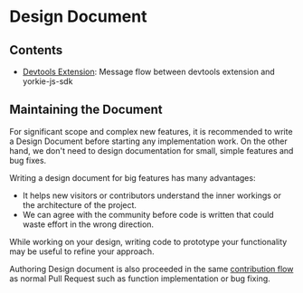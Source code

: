 # Design Document

## Contents

- [Devtools Extension](devtools.md): Message flow between devtools extension and yorkie-js-sdk

## Maintaining the Document

For significant scope and complex new features, it is recommended to write a
Design Document before starting any implementation work. On the other hand, we
don't need to design documentation for small, simple features and bug fixes.

Writing a design document for big features has many advantages:

- It helps new visitors or contributors understand the inner workings or the
  architecture of the project.
- We can agree with the community before code is written that could waste effort
  in the wrong direction.

While working on your design, writing code to prototype your functionality may
be useful to refine your approach.

Authoring Design document is also proceeded in the same
[contribution flow](../CONTRIBUTING.md) as normal Pull Request such as function
implementation or bug fixing.
